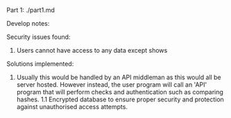Part 1: ./part1.md

Develop notes:

Security issues found:
1. Users cannot have access to any data except shows


Solutions implemented:
1. Usually this would be handled by an API middleman as this would all be server hosted. However instead, the user program will call an 'API' program that will perform checks and authentication such as comparing hashes.
1.1 Encrypted database to ensure proper security and protection against unauthorised access attempts.
